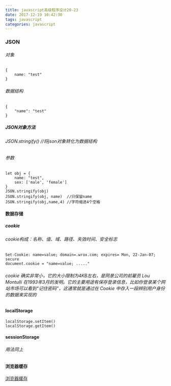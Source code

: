 ```yaml
---
title: javascript高级程序设计20-23
date: 2017-12-19 10:42:30
tags: javascript
categories: javascript
---
```



### JSON
###### 对象
	{
	    name: "test"
	}
###### 数据结构
	{
	    "name": "test"
	}
##### JSON对象方法
###### JSON.stringify() //将json对象转化为数据结构
###### 参数
	let obj = {
	    name: "test",
	    sex: ['male', 'female']
	}
	JSON.stringify(obj)  
	JSON.stringify(obj, name)  //只保留name
	JSON.stringify(obj,name,4) //字符缩进4个空格
#### 数据存储
##### cookie
###### cookie构成：名称、值、域、路径、失效时间、安全标志
	Set-Cookie: name=value; domain=.wrox.com; expires= Mon, 22-Jan-07; secure
	document.cookie = "name=value; ....."
###### cookie 确实非常小，它的大小限制为4KB左右，是网景公司的前雇员 Lou Montulli 在1993年3月的发明。它的主要用途有保存登录信息，比如你登录某个网站市场可以看到“记住密码”，这通常就是通过在 Cookie 中存入一段辨别用户身份的数据来实现的
#### localStorage
	localStorage.setItem()
	localStorage.getItem()
#### sessionStorage
###### 用法同上
#### 浏览器缓存
<a href="https://segmentfault.com/a/1190000006741200">浏览器缓存</a>
